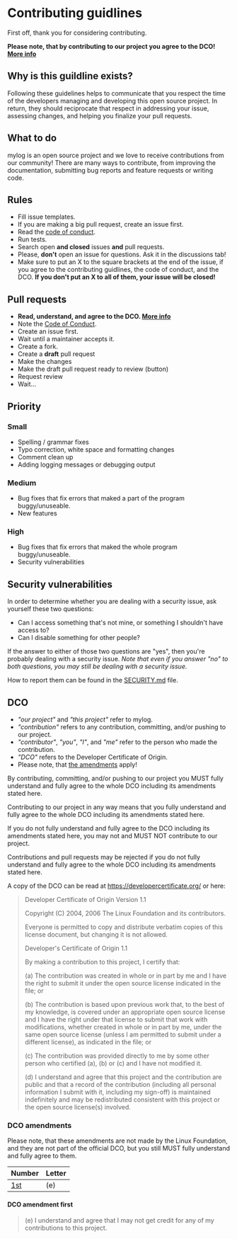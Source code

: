# Contributing guidlines

First off, thank you for considering contributing.

**Please note, that by contributing to our project you agree to the DCO! [More info](#dco)**

## Why is this guildline exists?

Following these guidelines helps to communicate that you respect the time of
the developers managing and developing this open source project. In return,
they should reciprocate that respect in addressing your issue, assessing
changes, and helping you finalize your pull requests.

## What to do

mylog is an open source project and we love to receive contributions from our
community! There are many ways to contribute, from improving the
documentation, submitting bug reports and feature requests or writing code.

## Rules

- Fill issue templates.
- If you are making a big pull request, create an issue first.
- Read the [code of conduct](CODE_OF_CONDUCT.md).
- Run tests.
- Search open **and closed** issues **and** pull requests.
- Please, **don't** open an issue for questions. Ask it in the discussions tab!
- Make sure to put an X to the square brackets at the end of the issue, if you
  agree to the contributing guidlines, the code of conduct, and the DCO.
  **If you don't put an X to all of them, your issue will be closed!**

## Pull requests

- **Read, understand, and agree to the DCO. [More info](#dco)**
- Note the [Code of Conduct](CODE_OF_CONDUCT.md).
- Create an issue first.
- Wait until a maintainer accepts it.
- Create a fork.
- Create a **draft** pull request
- Make the changes
- Make the draft pull request ready to review (button)
- Request review
- Wait...

## Priority

### Small

- Spelling / grammar fixes
- Typo correction, white space and formatting changes
- Comment clean up
- Adding logging messages or debugging output

### Medium

- Bug fixes that fix errors that maked a part of the program buggy/unuseable.
- New features

### High

- Bug fixes that fix errors that maked the whole program buggy/unuseable.
- Security vulnerabilities

## Security vulnerabilities

In order to determine whether you are dealing with a security issue, ask
yourself these two questions:

- Can I access something that's not mine, or something I shouldn't have access
  to?
- Can I disable something for other people?

If the answer to either of those two questions are "yes", then you're probably
dealing with a security issue. _Note that even if you answer "no" to both
questions, you may still be dealing with a security issue._

How to report them can be found in the [SECURITY.md](SECURITY.md) file.

## DCO

- _"our project"_ and _"this project"_ refer to mylog.
- _"contribution"_ refers to any contribution, committing, and/or pushing to our project.
- _"contributor"_, _"you"_, _"I"_, and _"me"_ refer to the person who made the contribution.
- _"DCO"_ refers to the Developer Certificate of Origin.
- Please note, that [the amendments](#dco-amendments) apply!

By contributing, committing, and/or pushing to our project you MUST fully understand and fully agree to the whole DCO including its amendments stated here.

Contributing to our project in any way means that you fully understand and fully agree to the whole DCO including its amendments stated here.

If you do not fully understand and fully agree to the DCO including its amendments stated here, you may not and MUST NOT contribute to our project.

Contributions and pull requests may be rejected if you do not fully understand and fully agree to the whole DCO including its amendments stated here.

A copy of the DCO can be read at <https://developercertificate.org/> or here:

> Developer Certificate of Origin
> Version 1.1
>
> Copyright (C) 2004, 2006 The Linux Foundation and its contributors.
>
> Everyone is permitted to copy and distribute verbatim copies of this
> license document, but changing it is not allowed.
>
> Developer's Certificate of Origin 1.1
>
> By making a contribution to this project, I certify that:
>
> (a) The contribution was created in whole or in part by me and I
> have the right to submit it under the open source license
> indicated in the file; or
>
> (b) The contribution is based upon previous work that, to the best
> of my knowledge, is covered under an appropriate open source
> license and I have the right under that license to submit that
> work with modifications, whether created in whole or in part
> by me, under the same open source license (unless I am
> permitted to submit under a different license), as indicated
> in the file; or
>
> (c) The contribution was provided directly to me by some other
> person who certified (a), (b) or (c) and I have not modified
> it.
>
> (d) I understand and agree that this project and the contribution
> are public and that a record of the contribution (including all
> personal information I submit with it, including my sign-off) is
> maintained indefinitely and may be redistributed consistent with
> this project or the open source license(s) involved.

### DCO amendments

Please note, that these amendments are not made by the Linux Foundation, and they are not part of the official DCO, but you still MUST fully understand and fully agree to them.

| Number                      | Letter |
| --------------------------- | ------ |
| [1st](#dco-amendment-first) | (e)    |

#### DCO amendment first

> (e) I understand and agree that I may not get credit for any
> of my contributions to this project.
